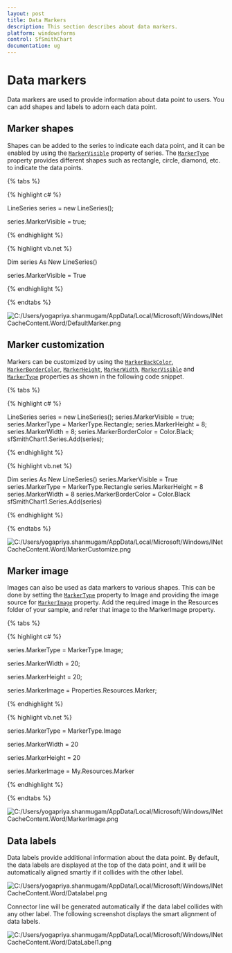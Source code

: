 ```yaml
---
layout: post
title: Data Markers
description: This section describes about data markers.
platform: windowsforms
control: SfSmithChart
documentation: ug
---
```

# Data markers

Data markers are used to provide information about data point to users. You can add shapes and labels to adorn each data point.

## Marker shapes

Shapes can be added to the series to indicate each data point, and it can be enabled by using the [`MarkerVisible`](https://help.syncfusion.com/cr/cref_files/windowsforms/sfsmithchart/Syncfusion.SfSmithChart.WinForms~Syncfusion.WinForms.SmithChart.ChartSeries~MarkerVisible.html) property of series. The [`MarkerType`](https://help.syncfusion.com/cr/cref_files/windowsforms/sfsmithchart/Syncfusion.SfSmithChart.WinForms~Syncfusion.WinForms.SmithChart.ChartSeries~MarkerType.html) property provides different shapes such as rectangle, circle, diamond, etc. to indicate the data points.

{% tabs %}

{% highlight c# %}

LineSeries series = new LineSeries(); 

series.MarkerVisible = true;

{% endhighlight %}

{% highlight vb.net %}

Dim series As New LineSeries()

series.MarkerVisible = True

{% endhighlight %}

{% endtabs %}

![C:/Users/yogapriya.shanmugam/AppData/Local/Microsoft/Windows/INetCacheContent.Word/DefaultMarker.png](DataMarkers_images/DataMarkers_img1.PNG)


## Marker customization

Markers can be customized by using the [`MarkerBackColor`](https://help.syncfusion.com/cr/cref_files/windowsforms/sfsmithchart/Syncfusion.SfSmithChart.WinForms~Syncfusion.WinForms.SmithChart.ChartSeries~MarkerBackColor.html), [`MarkerBorderColor`](https://help.syncfusion.com/cr/cref_files/windowsforms/sfsmithchart/Syncfusion.SfSmithChart.WinForms~Syncfusion.WinForms.SmithChart.ChartSeries~MarkerBorderColor.html), [`MarkerHeight`](https://help.syncfusion.com/cr/cref_files/windowsforms/sfsmithchart/Syncfusion.SfSmithChart.WinForms~Syncfusion.WinForms.SmithChart.ChartSeries~MarkerHeight.html), [`MarkerWidth`](https://help.syncfusion.com/cr/cref_files/windowsforms/sfsmithchart/Syncfusion.SfSmithChart.WinForms~Syncfusion.WinForms.SmithChart.ChartSeries~MarkerWidth.html), [`MarkerVisible`](https://help.syncfusion.com/cr/cref_files/windowsforms/sfsmithchart/Syncfusion.SfSmithChart.WinForms~Syncfusion.WinForms.SmithChart.ChartSeries~MarkerVisible.html) and [`MarkerType`](https://help.syncfusion.com/cr/cref_files/windowsforms/sfsmithchart/Syncfusion.SfSmithChart.WinForms~Syncfusion.WinForms.SmithChart.ChartSeries~MarkerType.html) properties as shown in the following code snippet.

{% tabs %}

{% highlight c# %}

LineSeries series = new LineSeries(); 
series.MarkerVisible = true;
series.MarkerType = MarkerType.Rectangle;
series.MarkerHeight = 8;
series.MarkerWidth = 8;
series.MarkerBorderColor = Color.Black;
sfSmithChart1.Series.Add(series);

{% endhighlight %}

{% highlight vb.net %}

Dim series As New LineSeries()
series.MarkerVisible = True
series.MarkerType = MarkerType.Rectangle
series.MarkerHeight = 8
series.MarkerWidth = 8
series.MarkerBorderColor = Color.Black
sfSmithChart1.Series.Add(series)

{% endhighlight %}

{% endtabs %}

![C:/Users/yogapriya.shanmugam/AppData/Local/Microsoft/Windows/INetCacheContent.Word/MarkerCustomize.png](DataMarkers_images/DataMarkers_img2.PNG)

## Marker image

Images can also be used as data markers to various shapes. This can be done by setting the [`MarkerType`](https://help.syncfusion.com/cr/cref_files/windowsforms/sfsmithchart/Syncfusion.SfSmithChart.WinForms~Syncfusion.WinForms.SmithChart.ChartSeries~MarkerType.html) property to Image and providing the image source for [`MarkerImage`](https://help.syncfusion.com/cr/cref_files/windowsforms/sfsmithchart/Syncfusion.SfSmithChart.WinForms~Syncfusion.WinForms.SmithChart.ChartSeries~MarkerImage.html) property. Add the required image in the Resources folder of your sample, and refer that image to the MarkerImage property.


{% tabs %}

{% highlight c# %}

series.MarkerType = MarkerType.Image;

series.MarkerWidth = 20;

series.MarkerHeight = 20;

series.MarkerImage = Properties.Resources.Marker;

{% endhighlight %}

{% highlight vb.net %}

series.MarkerType = MarkerType.Image

series.MarkerWidth = 20

series.MarkerHeight = 20

series.MarkerImage = My.Resources.Marker

{% endhighlight %}

{% endtabs %}

![C:/Users/yogapriya.shanmugam/AppData/Local/Microsoft/Windows/INetCacheContent.Word/MarkerImage.png](DataMarkers_images/DataMarkers_img3.png)


## Data labels 

Data labels provide additional information about the data point. By default, the data labels are displayed at the top of the data point, and it will be automatically aligned smartly if it collides with the other label.

![C:/Users/yogapriya.shanmugam/AppData/Local/Microsoft/Windows/INetCacheContent.Word/Datalabel.png](DataMarkers_images/DataMarkers_img4.PNG)


Connector line will be generated automatically if the data label collides with any other label. The following screenshot displays the smart alignment of data labels.

![C:/Users/yogapriya.shanmugam/AppData/Local/Microsoft/Windows/INetCacheContent.Word/DataLabel1.png](DataMarkers_images/DataMarkers_img5.PNG)
